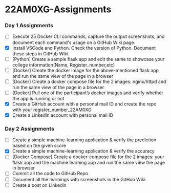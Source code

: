 # 22AM0XG-Assignments

### Day 1 Assignments

- [ ] Execute 25 Docker CLI commands, capture the output screenshots, and document each command's usage on a GitHub Wiki page.
- [x] Install VSCode and Python. Check the version of Python. Document these steps in GitHub Wiki.
- [ ] [Python] Create a sample flask app and edit the same to showcase your college information(Name, Register_number,etc)
- [ ] [Docker] Create the docker image for the above-mentioned flask app and run the same view of the page in a browser
- [ ] [Docker] Create a docker compose file for the 2 images: nginx/httpd and run the same view of the page in a browser
- [ ] [Docker] Pull one of the participant’s docker images and verify whether the app is running or not 
- [x] Create a GitHub account with a personal mail ID and create the repo with your register_number_22AM0XG
- [x] Create a LinkedIn account with personal mail ID

### Day 2 Assignments

- [ ] Create a simple machine-learning application & verify the prediction based on the given score
- [x] Create a simple machine-learning application & verify the accuracy
- [ ] [Docker Compose] Create a docker-compose file for the 2 images: your flask app and the machine learning app and run the same view the page in browser
- [ ] Commit all the code to GitHub Repo
- [ ] Document all the learnings with screenshots in the GitHub Wiki
- [ ] Create a post on Linkedin
